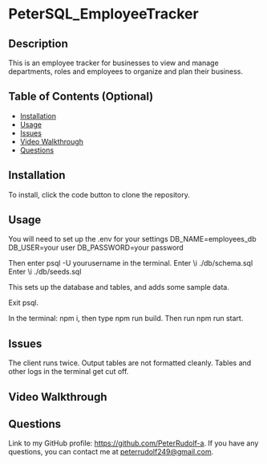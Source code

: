 # PeterSQL_EmployeeTracker

## Description

This is an employee tracker for businesses to view and manage departments, roles and employees to organize and plan their business.

## Table of Contents (Optional)

- [Installation](#installation)
- [Usage](#usage)
- [Issues](#issues)
- [Video Walkthrough](#videowalkthrough)
- [Questions](#questions)

## Installation

To install, click the code button to clone the repository.


## Usage
You will need to set up the .env for your settings
DB_NAME=employees_db
DB_USER=your user
DB_PASSWORD=your password

Then enter psql -U yourusername in the terminal.
Enter \i ./db/schema.sql
Enter \i ./db/seeds.sql

This sets up the database and tables, and adds some sample data.

Exit psql.

In the terminal: npm i, then type npm run build. Then run npm run start.


## Issues
The client runs twice.
Output tables are not formatted cleanly.
Tables and other logs in the terminal get cut off.

## Video Walkthrough


## Questions

Link to my GitHub profile: https://github.com/PeterRudolf-a. If you have any questions, you can contact me at peterrudolf249@gmail.com.